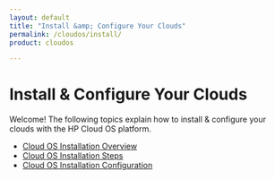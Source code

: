 ```yaml
---
layout: default
title: "Install &amp; Configure Your Clouds"
permalink: /cloudos/install/
product: cloudos

---
```


# Install &amp; Configure Your Clouds

Welcome! The following topics explain how to install &amp; configure your clouds with the HP Cloud OS platform.

* [Cloud OS Installation Overview](/cloudos/install/overview/)
* [Cloud OS Installation Steps](/cloudos/install/steps/)
* [Cloud OS Installation Configuration](/cloudos/install/configuration/)





